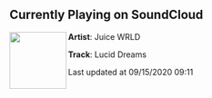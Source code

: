 ## Currently Playing on SoundCloud

[<img align="left" width="100" src="https://i1.sndcdn.com/artworks-ftmxonhsGeSV-0-t50x50.jpg">](https://soundcloud.com/uiceheidd/lucid-dreams-forget-me?in=uiceheidd/sets/goodbyegoodriddance)

**Artist**: Juice WRLD 

**Track**: Lucid Dreams

Last updated at 09/15/2020 09:11
